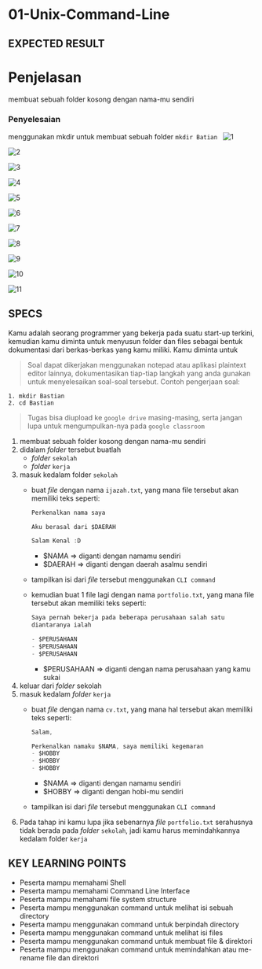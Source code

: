 # 01-Unix-Command-Line
## EXPECTED RESULT

# Penjelasan
membuat sebuah folder kosong dengan nama-mu sendiri

### Penyelesaian
menggunakan mkdir untuk membuat sebuah folder ```mkdir Batian ```
![1](https://user-images.githubusercontent.com/63898506/133056381-6ac8d46d-1a35-40ed-9ce8-bb315e00eff0.PNG)

![2](https://user-images.githubusercontent.com/63898506/133056789-b98b5b6b-5750-4721-ac85-06f5b88676e6.PNG)

![3](https://user-images.githubusercontent.com/63898506/133057141-5e3c3d49-3fa4-4738-843f-df6bbd8db6a2.PNG)

![4](https://user-images.githubusercontent.com/63898506/133057423-43fa5868-660b-4015-bd2c-e7b625d6db08.PNG)

![5](https://user-images.githubusercontent.com/63898506/133057709-511168f8-8183-400d-b665-7a307c91e396.PNG)

![6](https://user-images.githubusercontent.com/63898506/133057929-3a449eb9-0358-41ed-a7d9-5a9971d2565d.PNG)

![7](https://user-images.githubusercontent.com/63898506/133058531-7b0aebfe-a21c-4f65-be80-25da58387578.PNG)

![8](https://user-images.githubusercontent.com/63898506/133058675-ca94f015-4a9f-47e0-b670-ba416604fa2b.PNG)

![9](https://user-images.githubusercontent.com/63898506/133058824-ff54b37f-07e5-4d17-a458-c7b2b1ae2808.PNG)

![10](https://user-images.githubusercontent.com/63898506/133059247-e5174e50-2a19-4e1c-bea4-e1e2d334685a.PNG)

![11](https://user-images.githubusercontent.com/63898506/133059484-d30f629f-b3f4-489a-bb61-8df3c51fa35f.PNG)




## SPECS

Kamu adalah seorang programmer yang bekerja pada suatu start-up terkini, kemudian kamu diminta untuk menyusun folder dan files sebagai bentuk dokumentasi dari berkas-berkas yang kamu miliki. Kamu diminta untuk

> Soal dapat dikerjakan menggunakan notepad atau aplikasi plaintext editor lainnya, dokumentasikan tiap-tiap langkah yang anda gunakan untuk menyelesaikan soal-soal tersebut. Contoh pengerjaan soal:

```
1. mkdir Bastian
2. cd Bastian
```

> Tugas bisa diupload ke `google drive` masing-masing, serta jangan lupa untuk mengumpulkan-nya pada `google classroom`

1. membuat sebuah folder kosong dengan nama-mu sendiri
2. didalam *folder* tersebut buatlah
    - *folder* `sekolah`
    - *folder* `kerja`
3. masuk kedalam folder `sekolah`
    - buat *file* dengan nama `ijazah.txt`, yang mana file tersebut akan memiliki teks seperti:

        ```jsx
        Perkenalkan nama saya 

        Aku berasal dari $DAERAH

        Salam Kenal :D
        ```

        - $NAMA ⇒ diganti dengan namamu sendiri
        - $DAERAH ⇒ diganti dengan daerah asalmu sendiri
    - tampilkan isi dari *file* tersebut menggunakan `CLI command`
    - kemudian buat 1 file lagi dengan nama `portfolio.txt`, yang mana file tersebut akan memiliki teks seperti:

        ```jsx
        Saya pernah bekerja pada beberapa perusahaan salah satu 
        diantaranya ialah

        - $PERUSAHAAN
        - $PERUSAHAAN
        - $PERUSAHAAN
        ```

        - $PERUSAHAAN ⇒ diganti dengan nama perusahaan yang kamu sukai
4. keluar dari *folder* sekolah
5. masuk kedalam *folder* `kerja`
    - buat *file* dengan nama `cv.txt`, yang mana hal tersebut akan memiliki teks seperti:

        ```jsx
        Salam,

        Perkenalkan namaku $NAMA, saya memiliki kegemaran
        - $HOBBY
        - $HOBBY
        - $HOBBY
        ```

        - $NAMA ⇒ diganti dengan namamu sendiri
        - $HOBBY ⇒ diganti dengan hobi-mu sendiri
    - tampilkan isi dari *file* tersebut menggunakan `CLI command`
6. Pada tahap ini kamu lupa jika sebenarnya *file* `portfolio.txt` serahusnya tidak berada pada *folder* `sekolah`, jadi kamu harus memindahkannya kedalam folder `kerja`

## KEY LEARNING POINTS

- Peserta mampu memahami Shell
- Peserta mampu memahami Command Line Interface
- Peserta mampu memahami file system structure
- Peserta mampu menggunakan command untuk melihat isi sebuah directory
- Peserta mampu menggunakan command untuk berpindah directory
- Peserta mampu menggunakan command untuk melihat isi files
- Peserta mampu menggunakan command untuk membuat file & direktori
- Peserta mampu menggunakan command untuk memindahkan atau me-rename file dan direktori
